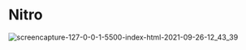 # Nitro
![screencapture-127-0-0-1-5500-index-html-2021-09-26-12_43_39](https://user-images.githubusercontent.com/62913154/135051225-9c9501fc-2fc5-4b6c-930b-7160d1a7fafa.png)
